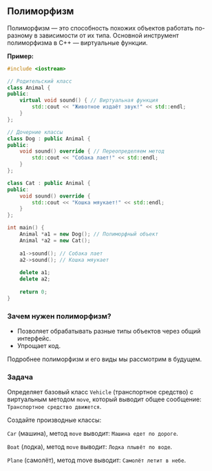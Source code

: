 ## Полиморфизм

Полиморфизм — это способность похожих объектов работать по-разному в зависимости от их типа. Основной инструмент полиморфизма в C++ — виртуальные функции.

**Пример:**
```cpp
#include <iostream>

// Родительский класс
class Animal {
public:
    virtual void sound() { // Виртуальная функция
        std::cout << "Животное издаёт звук!" << std::endl;
    }
};

// Дочерние классы
class Dog : public Animal {
public:
    void sound() override { // Переопределяем метод
        std::cout << "Собака лает!" << std::endl;
    }
};

class Cat : public Animal {
public:
    void sound() override {
        std::cout << "Кошка мяукает!" << std::endl;
    }
};

int main() {
    Animal *a1 = new Dog(); // Полиморфный объект
    Animal *a2 = new Cat();
    
    a1->sound(); // Собака лает
    a2->sound(); // Кошка мяукает
    
    delete a1;
    delete a2;
    
    return 0;
}
```

### Зачем нужен полиморфизм?

- Позволяет обрабатывать разные типы объектов через общий интерфейс.
- Упрощает код.

Подробнее полиморфизм и его виды мы рассмотрим в будущем.

### Задача

Определяет базовый класс `Vehicle` (транспортное средство) с виртуальным методом `move`, который выводит общее сообщение: `Транспортное средство движется`.

Cоздайте производные классы:

`Car` (машина), метод `move` выводит: `Машина едет по дороге`.

`Boat` (лодка), метод `move` выводит: `Лодка плывёт по воде`.

`Plane` (самолёт), метод move выводит: `Самолёт летит в небе`.
